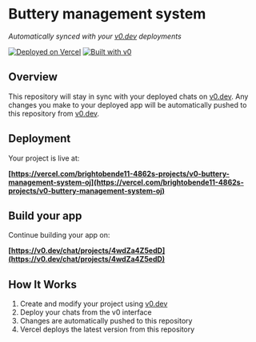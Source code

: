 # Buttery management system

*Automatically synced with your [v0.dev](https://v0.dev) deployments*

[![Deployed on Vercel](https://img.shields.io/badge/Deployed%20on-Vercel-black?style=for-the-badge&logo=vercel)](https://vercel.com/brightobende11-4862s-projects/v0-buttery-management-system-oj)
[![Built with v0](https://img.shields.io/badge/Built%20with-v0.dev-black?style=for-the-badge)](https://v0.dev/chat/projects/4wdZa4Z5edD)

## Overview

This repository will stay in sync with your deployed chats on [v0.dev](https://v0.dev).
Any changes you make to your deployed app will be automatically pushed to this repository from [v0.dev](https://v0.dev).

## Deployment

Your project is live at:

**[https://vercel.com/brightobende11-4862s-projects/v0-buttery-management-system-oj](https://vercel.com/brightobende11-4862s-projects/v0-buttery-management-system-oj)**

## Build your app

Continue building your app on:

**[https://v0.dev/chat/projects/4wdZa4Z5edD](https://v0.dev/chat/projects/4wdZa4Z5edD)**

## How It Works

1. Create and modify your project using [v0.dev](https://v0.dev)
2. Deploy your chats from the v0 interface
3. Changes are automatically pushed to this repository
4. Vercel deploys the latest version from this repository